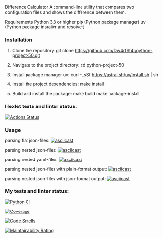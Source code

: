 Difference Calculator
A command-line utility that compares two configuration files and shows the difference between them.

Requirements
Python 3.8 or higher
pip (Python package manager)
uv (Python package installer and resolver)

### Installation
1. Clone the repository:
git clone https://github.com/Dw4rfSt4r/python-project-50.git

2. Navigate to the project directory:
cd python-project-50

3. Install package manager uv:
curl -LsSf https://astral.sh/uv/install.sh | sh
4. Install the project dependencies:
make install
5. Build and install the package:
make build
make package-install


### Hexlet tests and linter status:
[![Actions Status](https://github.com/Dw4rfSt4r/python-project-50/actions/workflows/hexlet-check.yml/badge.svg)](https://github.com/Dw4rfSt4r/python-project-50/actions)

### Usage

parsing flat json-files:
[![asciicast](https://asciinema.org/a/FtTgTiISTfvCnuUknvVgiicEt.svg)](https://asciinema.org/a/FtTgTiISTfvCnuUknvVgiicEt)

parsing nested json-files:
[![asciicast](https://asciinema.org/a/vfbgZ1Xlswy5M6szyDC7rRyEW.svg)](https://asciinema.org/a/vfbgZ1Xlswy5M6szyDC7rRyEW)

parsing nested yaml-files:
[![asciicast](https://asciinema.org/a/Gbl9L2hBAyRAvLKnvm1S7GF5J.svg)](https://asciinema.org/a/Gbl9L2hBAyRAvLKnvm1S7GF5J)

parsing nested json-files with plain-format output:
[![asciicast](https://asciinema.org/a/6PZzYxEhO6x2iJfVgZmwiK653.svg)](https://asciinema.org/a/6PZzYxEhO6x2iJfVgZmwiK653)

parsing nested json-files with json-format output:
[![asciicast](https://asciinema.org/a/OHcKrJPXWp33ZbAztx60Fr7jk.svg)](https://asciinema.org/a/OHcKrJPXWp33ZbAztx60Fr7jk)


### My tests and linter status:

[![Python CI](https://github.com/Dw4rfSt4r/python-project-50/actions/workflows/python-ci.yml/badge.svg)](https://github.com/Dw4rfSt4r/python-project-50/actions/workflows/python-ci.yml)

[![Coverage](https://sonarcloud.io/api/project_badges/measure?project=Dw4rfSt4r_python-project-50&metric=coverage)](https://sonarcloud.io/summary/new_code?id=Dw4rfSt4r_python-project-50)

[![Code Smells](https://sonarcloud.io/api/project_badges/measure?project=Dw4rfSt4r_python-project-50&metric=code_smells)](https://sonarcloud.io/summary/new_code?id=Dw4rfSt4r_python-project-50)

[![Maintainability Rating](https://sonarcloud.io/api/project_badges/measure?project=Dw4rfSt4r_python-project-50&metric=sqale_rating)](https://sonarcloud.io/summary/new_code?id=Dw4rfSt4r_python-project-50)